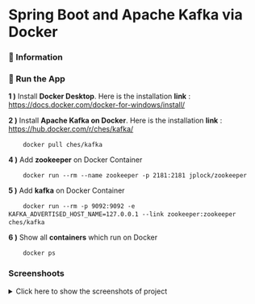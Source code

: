 # Spring Boot and Apache Kafka via Docker

### 📖 Information

### 🔨 Run the App

<b>1 )</b> Install <b>Docker Desktop</b>. Here is the installation <b>link</b> : https://docs.docker.com/docker-for-windows/install/

<b>2 )</b> Install <b>Apache Kafka on Docker</b>. Here is the installation <b>link</b> : https://hub.docker.com/r/ches/kafka/
```
    docker pull ches/kafka
```

<b>4 )</b> Add <b>zookeeper</b> on Docker Container
```
    docker run --rm --name zookeeper -p 2181:2181 jplock/zookeeper 
```
<b>5 )</b> Add <b>kafka</b> on Docker Container
```
    docker run --rm -p 9092:9092 -e KAFKA_ADVERTISED_HOST_NAME=127.0.0.1 --link zookeeper:zookeeper ches/kafka
```
<b>6 )</b> Show all <b>containers</b> which run on Docker
```
    docker ps 
```

### Screenshoots

<details>
<summary>Click here to show the screenshots of project</summary>
<table style="border: 0px;">
  <tr>
     <td align="center"> Figure 1 </td>
  </tr>
  <tr>
    <td><img width="800" height="400" src ="docker_images\0.PNG"></td>
  </tr>
  <tr>
       <td align="center"> Figure 2 </td>
  </tr>
  <tr>
      <td><img width="2000" height="400" src ="docker_images\1.PNG"></td>
  </tr>
  <tr>
       <td align="center"> Figure 3 </td>
  </tr>
  <tr>
      <td><img width="2000" height="300" src ="docker_images\2.PNG"></td>
  </tr>
  <tr>
     <td align="center"> Figure 4 </td>
  </tr>
  <tr>
    <td><img width="2000" height="300" src ="docker_images\3.PNG"></td>
  </tr>
  <tr>
       <td align="center"> Figure 5 </td>
  </tr>
  <tr>
      <td><img width="2000" height="300" src ="docker_images\4.PNG"></td>
  </tr>
  <tr>
         <td align="center"> Figure 6 </td>
  </tr>
  <tr>
        <td><img width="2000" height="300" src ="docker_images\5.PNG"></td>
  </tr>
  <tr>
        <td align="center"> Figure 7 </td>
  </tr>
  <tr>
        <td><img width="1000" height="300" src ="docker_images\6.PNG"></td>
  </tr>
  <tr>
        <td align="center"> Figure 8 </td>
  </tr>
  <tr>
        <td><img width="2000" height="300" src ="docker_images\7.PNG"></td>
  </tr>
  <tr>
        <td align="center"> Figure 9 </td>
  </tr>
  <tr>
        <td><img width="2000" height="300" src ="docker_images\8.PNG"></td>
  </tr>
  <tr>
        <td align="center"> Figure 10 </td>
  </tr>
  <tr>
        <td><img width="2000" height="600" src ="docker_images\9.PNG"></td>
  </tr>
</table>
</details>
